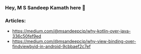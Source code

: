 ### Hey, M S Sandeep Kamath here 👋

### Articles:

* https://medium.com/@msandeepcip/why-kotlin-over-java-336c50fef9ed
* https://medium.com/@msandeepcip/why-view-binding-over-findviewbyid-in-android-9cbbaef2c7ef

